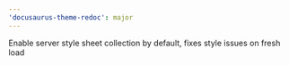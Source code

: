 ```yaml
---
'docusaurus-theme-redoc': major
---
```


Enable server style sheet collection by default, fixes style issues on fresh load
